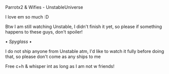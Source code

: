  Parrotx2 & Wifies - UnstableUniverse

  I love em so much :D 

  Btw I am still watching Unstable, I didn't finish it yet, so please if something happens to these guys, don't spoiler!

 • _Spyglass_ •

 I do not ship anyone from Unstable atm, I'd like to watch it fully before doing that, so please don't come as any ships to me

  Free c+h & whisper int as long as I am not w friends!
